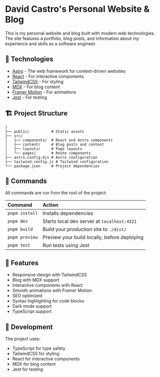 # David Castro's Personal Website & Blog

This is my personal website and blog built with modern web technologies. The site features a portfolio, blog posts, and information about my experience and skills as a software engineer.

## 🚀 Technologies

- [Astro](https://astro.build) - The web framework for content-driven websites
- [React](https://reactjs.org) - For interactive components
- [TailwindCSS](https://tailwindcss.com) - For styling
- [MDX](https://mdxjs.com) - For blog content
- [Framer Motion](https://www.framer.com/motion/) - For animations
- [Jest](https://jestjs.io) - For testing

## 🏗️ Project Structure

```text
/
├── public/          # Static assets
├── src/
│   ├── components/  # React and Astro components
│   ├── content/     # Blog posts and content
│   ├── layouts/     # Page layouts
│   └── pages/       # Route components
├── astro.config.mjs # Astro configuration
├── tailwind.config.js # Tailwind configuration
└── package.json     # Project dependencies
```

## 🧞 Commands

All commands are run from the root of the project:

| Command        | Action                                       |
| :------------- | :------------------------------------------- |
| `pnpm install` | Installs dependencies                        |
| `pnpm dev`     | Starts local dev server at `localhost:4321`  |
| `pnpm build`   | Build your production site to `./dist/`      |
| `pnpm preview` | Preview your build locally, before deploying |
| `pnpm test`    | Run tests using Jest                         |

## 📝 Features

- Responsive design with TailwindCSS
- Blog with MDX support
- Interactive components with React
- Smooth animations with Framer Motion
- SEO optimized
- Syntax highlighting for code blocks
- Dark mode support
- TypeScript support

## 🎨 Development

The project uses:

- TypeScript for type safety
- TailwindCSS for styling
- React for interactive components
- MDX for blog content
- Jest for testing
